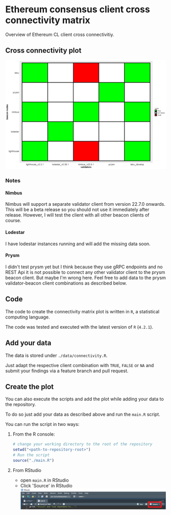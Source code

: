 # Ethereum consensus client cross connectivity matrix

Overview of Ethereum CL client cross connectivitiy.

## Cross connectivity plot

![Connectivity plot](./misc/connectivity.png)

### Notes

#### Nimbus

Nimbus will support a separate validator client from version 22.7.0 onwards. This will be a beta release so you should not use it immediately after release. However, I will test the client with all other beacon clients of course.

#### Lodestar

I have lodestar instances running and will add the missing data soon.

#### Prysm

I didn't test prysm yet but I think because they use gRPC endpoints and no REST Api it is not possible to connect any other validator client to the prysm beacon client. But maybe I'm wrong here. Feel free to add data to the prysm validator-beacon client combinations as described below.

## Code

The code to create the connectivity matrix plot is written in `R`, a statistical computing language.

The code was tested and executed with the latest version of `R` (`4.2.1`).

## Add your data

The data is stored under `./data/connectivity.R`.

Just adapt the respective client combination with `TRUE`, `FALSE` or `NA` and submit your findings via a feature branch and pull request.

## Create the plot

You can also execute the scripts and add the plot while adding your data to the repository.

To do so just add your data as described above and run the `main.R` script.

You can run the script in two ways:

1. From the R console:

   ```R
   # change your working directory to the root of the repository
   setwd("<path-to-repository-root>")
   # Run the script
   source("./main.R")
   ```

1. From RStudio
  
    * open `main.R` in RStudio
    * Click 'Source' in RStudio![source](./misc/rstudio-source.png)  
